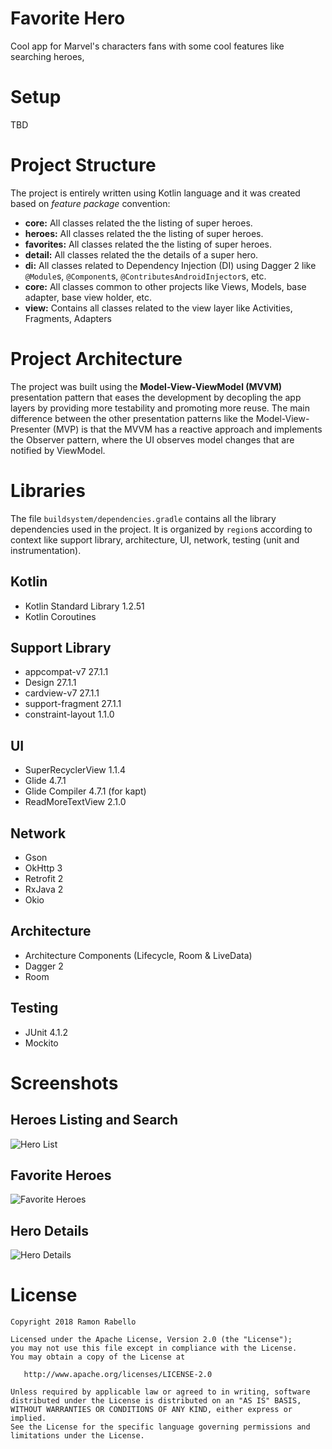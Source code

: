 # Favorite Hero

Cool app for Marvel's characters fans with some cool features like searching heroes, 

# Setup

TBD

# Project Structure

The project is entirely written using Kotlin language and it was created based on _feature package_ convention:
- __core:__ All classes related the the listing of super heroes.
- __heroes:__ All classes related the the listing of super heroes.
- __favorites:__ All classes related the the listing of super heroes.
- __detail:__ All classes related the the details of a super hero.
- __di:__ All classes related to Dependency Injection (DI) using Dagger 2
like `@Module`s, `@Component`s, `@ContributesAndroidInjector`s, etc.
- __core:__ All classes common to other projects like Views, Models, base adapter, base
view holder, etc.
- __view:__ Contains all classes related to the view layer like Activities, Fragments, Adapters

# Project Architecture

The project was built using the __Model-View-ViewModel (MVVM)__ presentation pattern that eases
the development by decopling the app layers by providing more testability and promoting more
reuse. The main difference between the other presentation patterns like the Model-View-Presenter (MVP) is that the MVVM has a reactive approach and
implements the Observer pattern, where the UI observes model changes that are notified by ViewModel.

# Libraries

The file `buildsystem/dependencies.gradle` contains all the library dependencies used
in the project. It is organized by `region`s according to context like support library,
architecture, UI, network, testing (unit and instrumentation).

## Kotlin
- Kotlin Standard Library 1.2.51
- Kotlin Coroutines

## Support Library 
- appcompat-v7 27.1.1
- Design 27.1.1
- cardview-v7 27.1.1
- support-fragment 27.1.1
- constraint-layout 1.1.0

## UI
- SuperRecyclerView 1.1.4
- Glide 4.7.1
- Glide Compiler 4.7.1 (for kapt)
- ReadMoreTextView 2.1.0

## Network
- Gson
- OkHttp 3
- Retrofit 2
- RxJava 2
- Okio

## Architecture
- Architecture Components (Lifecycle, Room & LiveData) 
- Dagger 2
- Room
## Testing
- JUnit 4.1.2
- Mockito 

# Screenshots
## Heroes Listing and Search
![Hero List](https://github.com/ramonrabello/Marvel-Favorite-Hero-App/blob/master/screenshots/hero-list-screen.png)

## Favorite Heroes
![Favorite Heroes](https://github.com/ramonrabello/Marvel-Favorite-Hero-App/blob/master/screenshots/favorites-screen.png)

## Hero Details
![Hero Details](https://github.com/ramonrabello/Marvel-Favorite-Hero-App/blob/master/screenshots/details-screen.png)

# License
    Copyright 2018 Ramon Rabello
    
    Licensed under the Apache License, Version 2.0 (the "License");
    you may not use this file except in compliance with the License.
    You may obtain a copy of the License at
    
       http://www.apache.org/licenses/LICENSE-2.0
    
    Unless required by applicable law or agreed to in writing, software
    distributed under the License is distributed on an "AS IS" BASIS,
    WITHOUT WARRANTIES OR CONDITIONS OF ANY KIND, either express or implied.
    See the License for the specific language governing permissions and
    limitations under the License.